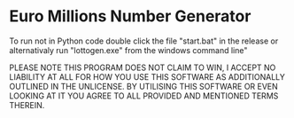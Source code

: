 # Euro Millions Number Generator

To run not in Python code double click the file "start.bat" in the release or alternativaly run "lottogen.exe" from the windows command line"  


PLEASE NOTE THIS PROGRAM DOES NOT CLAIM TO WIN, I ACCEPT NO LIABILITY AT ALL FOR HOW YOU USE THIS SOFTWARE AS ADDITIONALLY OUTLINED IN THE UNLICENSE. BY  UTILISING THIS SOFTWARE OR EVEN LOOKING AT IT YOU AGREE TO ALL PROVIDED AND MENTIONED TERMS THEREIN.  